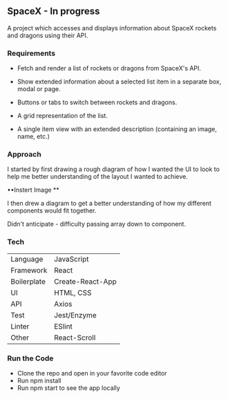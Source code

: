 ## SpaceX - In progress

A project which accesses and displays information about SpaceX rockets and dragons using their API.

### Requirements
- Fetch and render a list of rockets or dragons from SpaceX's API.
- Show extended information about a selected list item in a separate box, modal or page.

- Buttons or tabs to switch between rockets and dragons.
- A grid representation of the list.
- A single item view with an extended description (containing an image, name, etc.)

### Approach
I started by first drawing a rough diagram of how I wanted the UI to look to help me better understanding of the layout I wanted to achieve.

••Instert Image **

I then drew a diagram to get a better understanding of how my different components would fit together.

Didn't anticipate - difficulty passing array down to component.


### Tech
| | |
| ---- | ---|
| Language | JavaScript |
| Framework | React |
| Boilerplate | Create-React-App |
| UI | HTML, CSS |
| API | Axios |
| Test | Jest/Enzyme |
| Linter | ESlint |
| Other | React-Scroll |

### Run the Code
- Clone the repo and open in your favorite code editor
- Run npm install
- Run npm start to see the app locally









